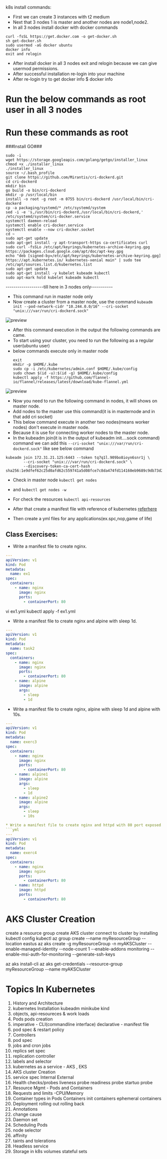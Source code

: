 k8s install commands:

* First we can create 3 instances with t2 medium
* Next that 3 nodes 1 is master and another nodes are node1,node2.
* In all 3 nodes install docker with docker commands
```
curl -fsSL https://get.docker.com -o get-docker.sh
sh get-docker.sh
sudo usermod -aG docker ubuntu
docker info
exit and relogin
```
* After install docker in all 3 nodes exit and relogin because we can give usermod permissions.
* After successful installation re-login into your machine
* After re-login try to get docker info $ docker info
# Run the below commands as root user in all 3 nodes

# Run these commands as root
###Install GO###
```
sudo -i
wget https://storage.googleapis.com/golang/getgo/installer_linux
chmod +x ./installer_linux
./installer_linux
source ~/.bash_profile
git clone https://github.com/Mirantis/cri-dockerd.git
cd cri-dockerd
mkdir bin
go build -o bin/cri-dockerd
mkdir -p /usr/local/bin
install -o root -g root -m 0755 bin/cri-dockerd /usr/local/bin/cri-dockerd
cp -a packaging/systemd/* /etc/systemd/system
sed -i -e 's,/usr/bin/cri-dockerd,/usr/local/bin/cri-dockerd,' /etc/systemd/system/cri-docker.service
systemctl daemon-reload
systemctl enable cri-docker.service
systemctl enable --now cri-docker.socket
cd ~
sudo apt-get update
sudo apt-get install -y apt-transport-https ca-certificates curl
sudo curl -fsSLo /etc/apt/keyrings/kubernetes-archive-keyring.gpg https://packages.cloud.google.com/apt/doc/apt-key.gpg
echo "deb [signed-by=/etc/apt/keyrings/kubernetes-archive-keyring.gpg] https://apt.kubernetes.io/ kubernetes-xenial main" | sudo tee /etc/apt/sources.list.d/kubernetes.list
sudo apt-get update
sudo apt-get install -y kubelet kubeadm kubectl
sudo apt-mark hold kubelet kubeadm kubectl
```
-------------------till here in 3 nodes only-----------

* This command run in master node only
* Now create a cluster from a master node, use the command ``kubeadm init --pod-network-cidr "10.244.0.0/16" --cri-socket "unix:///var/run/cri-dockerd.sock"``

 ![preview](./k8s_images/img3.png)

* After this command execution in the output the following commands are came.
* To start using your cluster, you need to run the following as a regular user(ubuntu user)
* below commands execute only in master node 
  ```
  exit
  mkdir -p $HOME/.kube
  sudo cp -i /etc/kubernetes/admin.conf $HOME/.kube/config
  sudo chown $(id -u):$(id -g) $HOME/.kube/config
  kubectl apply -f https://github.com/flannel-io/flannel/releases/latest/download/kube-flannel.yml

  ```
 ![preview](./k8s_images/img4.png)
* Now you need to run the following command in nodes, it will shows on master node.
* Add nodes to the master use this command(it is in masternode and in that add cri socket)
* This below command execute in another two nodes(means worker nodes) don't execute in master node.
* Because it is use for connecting worker nodes to the master node.
* In the kubeadm join(it is in the output of kubeadm init....sock command) command we can add this ``--cri-socket "unix:///var/run/cri-dockerd.sock"`` like see below command
```
kubeadm join 172.31.21.125:6443 --token tq7q1l.909bo8ioyn6snr1j \
        --cri-socket "unix:///var/run/cri-dockerd.sock" \
        --discovery-token-ca-cert-hash sha256:1e9dfef62c25d0afd62c559741a5d08fce7c8da474fd114160eb9689c9db73d2
```		
* Check in master node ``kubectl get nodes``
* and ``kubectl get nodes -w``

* For check the resources ``kubectl api-resources``

* After that create a manifest file with reference of kubernetes 
[referhere](https://kubernetes.io/docs/reference/generated/kubernetes-api/v1.27/)
* Then create a yml files for any applications(ex.spc,nop,game of life)

## Class Exercises:
* Write a manifest file to create nginx.
```yml
---
apiVersion: v1
kind: Pod
metadata:
  name: ex1
spec:
  containers:
    - name: nginx
      image: nginx
      ports:
        - containerPort: 80

```
vi ex1.yml
kubectl apply -f ex1.yml

* Write a manifest file to create nginx and alpine with sleep 1d.
```yml
---
apiVersion: v1
kind: Pod
metadata:
  name: task2
spec:
  containers:
    - name: nginx
      image: nginx
      ports:
        - containerPort: 80
    - name: alpine
      image: alpine
      args:
        - sleep
        - 1d
```

* Write a manifest file to create nginx, alpine with sleep 1d and alpine with 10s.
```yml
---
apiVersion: v1
kind: Pod
metadata:
  name: exerc3
spec:
  containers:
    - name: nginx
      image: nginx
      ports:
        - containerPort: 80
    - name: alpine1
      image: alpine
      args:
        - sleep
        - 1d
    - name: alpine2
      image: alpine
      args:
        - sleep
        - 10s

* Write a manifest file to create nginx and httpd with 80 port exposed.
```yml
---
apiVersion: v1
kind: Pod
metadata:
  name: exerc4
spec:
  containers:
    - name: nginx
      image: nginx
      ports:
        - containerPort: 80
    - name: httpd
      image: httpd
      ports:
        - containerPort: 80

```

# AKS Cluster Creation
create a resource group
create AKS cluster
connect to cluster by installing kubectl
config kubectl
az group create --name myResourceGroup --location eastus
az aks create -g myResourceGroup -n myAKSCluster --enable-managed-identity --node-count 1 --enable-addons monitoring --enable-msi-auth-for-monitoring  --generate-ssh-keys

az aks install-cli
az aks get-credentials --resource-group myResourceGroup --name myAKSCluster
# Topics In Kubernetes
1. History and Architecture
2. kubernetes Installation
   kubeadm
   minikube
   kind
3. objects, api-resoureces & work loads
4. Pods
   pods creation
5. imperative - CLI(commandline interface)
   declarative - manifest file
6. pod spec & restart policy
7. Controllers
8. pod spec
9. jobs and cron jobs
10. replics set spec
11. replication controller
12. labels and selector
13. kubernetes as a service - AKS , EKS
14. AKS cluster Creation
15. service spec
   Internal
   External
16. Health checks/probes
  liveness probe
  readiness probe
  startuo probe
17. Resource Mgmt - Pods and Containers
18. Requests and limits -CPU/Memory
19. Container types in Pods
   Containers
   init containers
   ephemeral containers
20. Deployment
  rolling out
  rolling back
21. Annotations
22. change cause
23. Daemon set
24. Scheduling Pods
25. node selector
26. affinity
27. taints and tolerations
28. Headless service
29. Storage in k8s
   volumes
   stateful sets